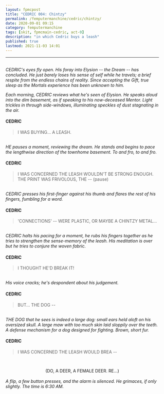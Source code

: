```yaml
---
layout: fpmcpost
title: "CEDRIC 004: Chintzy"
permalink: /femputermanchine/cedric/chintzy/
date: 2020-09-01 09:15
category: femputermanchine
tags: [skit, fpmcmain-cedric, act-0]
description: "in which Cedric buys a leash"
published: true
lastmod: 2021-11-03 14:01
---
```

[//]: # (  9/01/20  -added)
[//]: # ( 10/15/21  -linkout removed)
[//]: # ( 10/26/21  -formatting update)
[//]: # ( 11/03/21  -in which description added)

*****
<br><i>CEDRIC's eyes fly open. His foray into Elysion -- the Dream -- has concluded. He  just barely loses his sense of self while he travels; a brief respite from the endless chains of reality. Since accepting the Gift, true sleep as the Mortals experience has been unknown to him.</i>

<i>Each morning, CEDRIC reviews what he's seen of Elysion. He speaks aloud into the dim basement, as if speaking to his now-deceased Mentor. Light trickles in through side-windows, illuminating speckles of dust stagnating in the air.</i>

#### CEDRIC 

> I WAS BUYING... A LEASH.

<br><i>HE pauses a moment, reviewing the dream. He stands and begins to pace the lengthwise direction of the townhome basement. To and fro, to and fro.</i>

#### CEDRIC 

> I WAS CONCERNED THE LEASH WOULDN'T BE STRONG ENOUGH. THE PRINT WAS FRIVOLOUS, THE -- (pause)

<br><i>CEDRIC presses his first-finger against his thumb and flares the rest of his fingers, fumbling for a word.</i>

#### CEDRIC 

> 'CONNECTIONS' -- WERE PLASTIC, OR MAYBE A CHINTZY METAL...

<br><i>CEDRIC halts his pacing for a moment, he rubs his fingers together as he tries to strengthen the sense-memory of the leash. His meditation is over but he tries to conjure the woven fabric.</i>

#### CEDRIC 

> I THOUGHT HE'D BREAK IT!

<br><i>His voice cracks; he's despondent about his judgement.</i>

#### CEDRIC 

> BUT... THE DOG --

<br><i>THE DOG that he sees is indeed a large dog: small ears held aloft on his oversized skull. A large maw with too much skin laid sloppily over the teeth. A defense mechanism for a dog designed for fighting. Brown, short fur.</i>

#### CEDRIC

> I WAS CONCERNED THE LEASH WOULD BREA --

<br><CENTER>(DO, A DEER, A FEMALE DEER. RE...)</CENTER>
<br><i>A flip, a few button presses, and the alarm is silenced. He grimaces, if only slightly. The time is 6:30 AM.</i>


